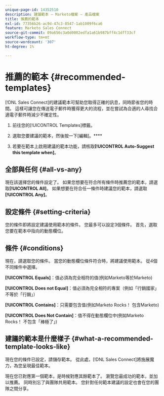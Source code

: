 ```yaml
---
unique-page-id: 14352510
description: 建議範本 — Marketo檔案 — 產品檔案
title: 推薦的範本
exl-id: 77356b26-ac9d-47c3-8547-1ab1009f6ca6
feature: Marketo Sales Connect
source-git-commit: 09a656c3a0d0002edfa1a61b987bff4c1dff33cf
workflow-type: tm+mt
source-wordcount: '307'
ht-degree: 1%

---
```


# 推薦的範本 {#recommended-templates}

[!DNL Sales Connect]的建議範本可幫助您取得正確的訊息，同時節省您的時間。 這樣可讓您在傳送電子郵件時獲得更大的流程，並在嘗試為合適的人尋找合適電子郵件時減少不確定性。

1. 前往您的[!UICONTROL Templates]標籤。

1. 選取您要建議的範本，然後按一下[編輯]。****

1. 若要在範本上啟用建議的範本功能，請核取&#x200B;**[!UICONTROL Auto-Suggest this template when]**。

## 全部與任何 {#all-vs-any}

現在該選擇您的條件設定了。 如果您想要在符合所有條件時推薦您的範本，請選取&#x200B;**[!UICONTROL All]**。 如果想要在符合任一條件時建議您的範本，請選取&#x200B;**[!UICONTROL Any]**。

## 設定條件 {#setting-criteria}

您的條件即將設定建議使用範本的條件。 您最多可以設定3個條件。 首先，選取您要在範本中指向的動態欄位。

## 條件 {#conditions}

現在，請選取您的條件。 當您的動態欄位條件符合時，將建議使用範本。 從4個不同條件中選擇。

**[!UICONTROL Equals]**：值必須為完全相符的值(例如Marketo等於Marketo)

**[!UICONTROL Does not Equal]**：值必須為完全相符的專案（例如「行銷國家」不等於「行銷」）

**[!UICONTROL Contains]**：只需要包含值(例如Marketo Rocks！ 包含Marketo)

**[!UICONTROL Does Not Contain]**：值不得在動態欄位中(例如Marketo Rocks！ 不包含「棒極了」)

## 建議的範本是什麼樣子 {#what-a-recommended-template-looks-like}

現在您的條件已設定，請儲存範本。 從此處，[!DNL Sales Connect]將施展魔力，為您呈現最佳範本。

現在您已對應第一個範本，是時候對應其餘範本了。 瀏覽您最成功的範本，並加以推薦。 同時別忘了與團隊共用範本。 您針對任何範本建議的設定也會在您的團隊之間分享。
